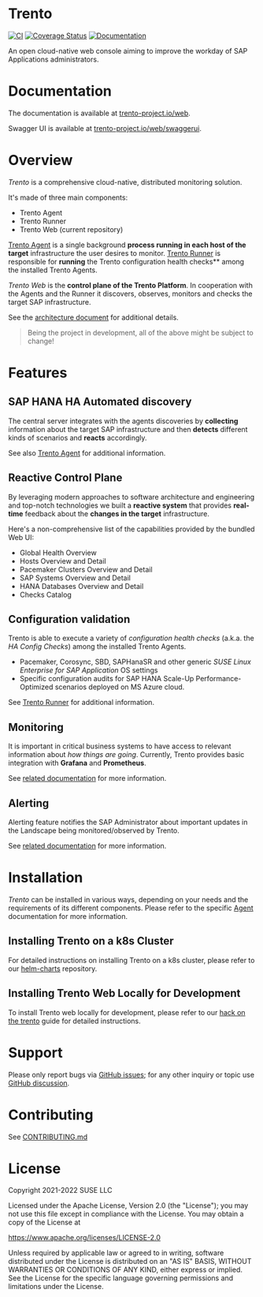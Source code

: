 # Trento

[![CI](https://github.com/trento-project/web/actions/workflows/ci.yaml/badge.svg)](https://github.com/trento-project/web/actions/workflows/ci.yaml)
[![Coverage Status](https://coveralls.io/repos/github/trento-project/web/badge.svg?branch=main)](https://coveralls.io/github/trento-project/web?branch=main)
[![Documentation](https://img.shields.io/badge/documentation-grey.svg)](https://trento-project.io/web/)

An open cloud-native web console aiming to improve the workday of SAP Applications administrators.

# Documentation

The documentation is available at [trento-project.io/web](https://trento-project.io/web/).

Swagger UI is available at [trento-project.io/web/swaggerui](https://trento-project.io/web/swaggerui).

# Overview

_Trento_ is a comprehensive cloud-native, distributed monitoring solution.

It's made of three main components:

- Trento Agent
- Trento Runner
- Trento Web (current repository)

[Trento Agent](https://github.com/trento-project/agent) is a single background **process running in each host of the target** infrastructure the user desires to monitor.
[Trento Runner](https://github.com/trento-project/runner) is responsible for **running** the Trento configuration health checks\*\* among the installed Trento Agents.

_Trento Web_ is the **control plane of the Trento Platform**.
In cooperation with the Agents and the Runner it discovers, observes, monitors and checks the target SAP infrastructure.

See the [architecture document](https://github.com/trento-project/docs/blob/main/guides/architecture/trento-architecture.md) for additional details.

> Being the project in development, all of the above might be subject to change!

# Features

## SAP HANA HA Automated discovery

The central server integrates with the agents discoveries by **collecting** information about the target SAP infrastructure and then **detects** different kinds of scenarios and **reacts** accordingly.

See also [Trento Agent](https://github.com/trento-project/agent) for additional information.

## Reactive Control Plane

By leveraging modern approaches to software architecture and engineering and top-notch technologies we built a **reactive system** that provides **real-time** feedback about the **changes in the target** infrastructure.

Here's a non-comprehensive list of the capabilities provided by the bundled Web UI:

- Global Health Overview
- Hosts Overview and Detail
- Pacemaker Clusters Overview and Detail
- SAP Systems Overview and Detail
- HANA Databases Overview and Detail
- Checks Catalog

## Configuration validation

Trento is able to execute a variety of _configuration health checks_ (a.k.a. the _HA Config Checks_) among the installed Trento Agents.

- Pacemaker, Corosync, SBD, SAPHanaSR and other generic _SUSE Linux Enterprise for SAP Application_ OS settings
- Specific configuration audits for SAP HANA Scale-Up Performance-Optimized scenarios deployed on MS Azure cloud.

See [Trento Runner](https://github.com/trento-project/runner) for additional information.

## Monitoring

It is important in critical business systems to have access to relevant information about _how things are going_.
Currently, Trento provides basic integration with **Grafana** and **Prometheus**.

See [related documentation](./guides/monitoring/monitoring.md) for more information.

## Alerting

Alerting feature notifies the SAP Administrator about important updates in the Landscape being monitored/observed by Trento.

See [related documentation](./guides/alerting/alerting.md) for more information.

# Installation

_Trento_ can be installed in various ways, depending on your needs and the requirements of its different components. Please refer to the specific [Agent](https://github.com/trento-project/agent) documentation for more information.

## Installing Trento on a k8s Cluster

For detailed instructions on installing Trento on a k8s cluster, please refer to our [helm-charts](https://github.com/trento-project/helm-charts) repository.

## Installing Trento Web Locally for Development

To install Trento web locally for development, please refer to our [hack on the trento](./guides/development/hack_on_the_trento.md) guide for detailed instructions.

# Support

Please only report bugs via [GitHub issues](https://github.com/trento-project/web/issues);
for any other inquiry or topic use [GitHub discussion](https://github.com/trento-project/trento/discussions).

# Contributing

See [CONTRIBUTING.md](CONTRIBUTING.md)

# License

Copyright 2021-2022 SUSE LLC

Licensed under the Apache License, Version 2.0 (the "License"); you may not use
this file except in compliance with the License. You may obtain a copy of the
License at

https://www.apache.org/licenses/LICENSE-2.0

Unless required by applicable law or agreed to in writing, software distributed
under the License is distributed on an "AS IS" BASIS, WITHOUT WARRANTIES OR
CONDITIONS OF ANY KIND, either express or implied. See the License for the
specific language governing permissions and limitations under the License.
